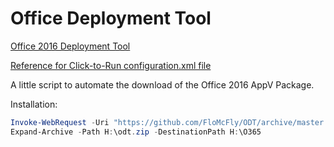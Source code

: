 # Office Deployment Tool

[Office 2016 Deployment Tool](https://www.microsoft.com/en-us/download/details.aspx?id=49117)

[Reference for Click-to-Run configuration.xml file](https://technet.microsoft.com/en-US/library/jj219426.aspx)

A little script to automate the download of the Office 2016 AppV Package.

Installation:
```PowerShell
Invoke-WebRequest -Uri "https://github.com/FloMcFly/ODT/archive/master.zip" -OutFile H:\odt.zip
Expand-Archive -Path H:\odt.zip -DestinationPath H:\O365
```
